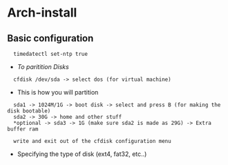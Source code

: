 # Arch-install

## Basic configuration

```
  timedatectl set-ntp true
```
- *To paritition Disks*

```
  cfdisk /dev/sda -> select dos (for virtual machine)
```
  - This is how you will partition
```
  sda1 -> 1024M/1G -> boot disk -> select and press B (for making the disk bootable)
  sda2 -> 30G -> home and other stuff
  *optional -> sda3 -> 1G (make sure sda2 is made as 29G) -> Extra buffer ram

  write and exit out of the cfdisk configuration menu
```
  - Specifying the type of disk (ext4, fat32, etc..)
```

```
